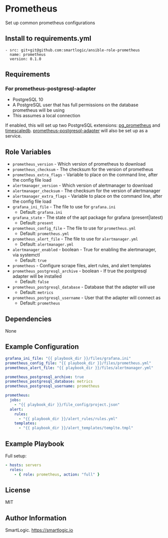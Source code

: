 # Prometheus

Set up common prometheus configurations

## Install to requirements.yml

```
- src: git+git@github.com:smartlogic/ansible-role-prometheus
  name: prometheus
  version: 0.1.0
```

## Requirements

### For prometheus-postgresql-adapter

* PostgreSQL 10
* A PostgreSQL user that has full permissions on the database prometheus will be using
* This assumes a local connection

If enabled, this will set up two PostgreSQL extensions: [pg_prometheus][pg_prometheus] and [timescaledb][timescaledb]. [prometheus-postgresql-adapter][prometheus-postgresql-adapter] will also be set up as a service.

## Role Variables

- `prometheus_version` - Which version of prometheus to download
- `prometheus_checksum` - The checksum for the version of prometheus
- `prometheus_extra_flags` - Variable to place on the command line, after the config file load
- `alertmanager_version` - Which version of alertmanager to download
- `alertmanager_checksum` - The checksum for the version of alertmanager
- `alertmanager_extra_flags` - Variable to place on the command line, after the config file load
- `grafana_ini_file` - The file to use for `grafana.ini`
  - Default: `grafana.ini`
- `grafana_state` - The state of the apt package for grafana (present|latest)
  - Default: `present`
- `prometheus_config_file` - The file to use for `prometheus.yml`
  - Default: `prometheus.yml`
- `prometheus_alert_file` - The file to use for `alertmanager.yml`
  - Default: `alertmanager.yml`
- `alertmanager_enabled` - boolean - True for enabling the alertmanager, via systemctl
  - Default: `true`
- `prometheus` - Configure scrape files, alert rules, and alert templates
- `prometheus_postgresql_archive` - boolean - If true the postgresql adapter will be installed
  - Default: `false`
- `prometheus_postgresql_database` - Database that the adapter will use
  - Default: `metrics`
- `prometheus_postgresql_username` - User that the adapter will connect as
  - Default: `prometheus`

## Dependencies

None

## Example Configuration

```yaml
grafana_ini_file: "{{ playbook_dir }}/files/grafana.ini"
prometheus_config_file: "{{ playbook_dir }}/files/prometheus.yml"
prometheus_alert_file: "{{ playbook_dir }}/files/alertmanager.yml"

prometheus_postgresql_archive: true
prometheus_postgresql_database: metrics
prometheus_postgresql_username: prometheus

prometheus:
  jobs:
    - "{{ playbook_dir }}/file_config/project.json"
  alert:
    rules:
      - "{{ playbook_dir }}/alert_rules/rules.yml"
    templates:
      - "{{ playbook_dir }}/alert_templates/templte.tmpl"
```

## Example Playbook

Full setup:

```yaml
- hosts: servers
  roles:
    - { role: prometheus, action: "full" }
```

## License

MIT

## Author Information

SmartLogic. https://smartlogic.io

[prometheus-postgresql-adapter]: https://github.com/timescale/prometheus-postgresql-adapter
[pg_prometheus]: https://github.com/timescale/pg_prometheus
[timescaledb]: https://github.com/timescale/timescaledb
